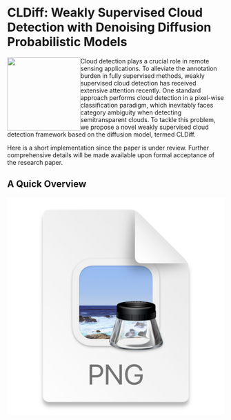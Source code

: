 

# CLDiff: Weakly Supervised Cloud Detection with Denoising Diffusion Probabilistic Models

<img align="left" width="170" height="170" src="https://github.com/WuJunde/MedSegDiff/blob/master/medsegdiff_showcase.gif"> 
Cloud detection plays a crucial role in remote sensing applications. To alleviate the annotation burden in fully supervised methods, weakly supervised cloud detection has received extensive attention recently. One standard approach performs cloud detection in a pixel-wise classification paradigm, which inevitably faces category ambiguity when detecting semitransparent clouds. To tackle this problem, we propose a novel weakly supervised cloud detection framework based on the diffusion model, termed CLDiff.

Here is a short implementation since the paper is under review. Further comprehensive details will be made available upon formal acceptance of the research paper.

## A Quick Overview 
![img.png](img.png)





